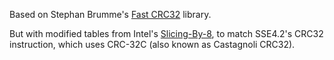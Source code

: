 Based on Stephan Brumme's [Fast CRC32](http://create.stephan-brumme.com/crc32/)
library.

But with modified tables from Intel's
[Slicing-By-8](http://sourceforge.net/projects/slicing-by-8/), to match
SSE4.2's CRC32 instruction, which uses CRC-32C (also known as Castagnoli CRC32).
